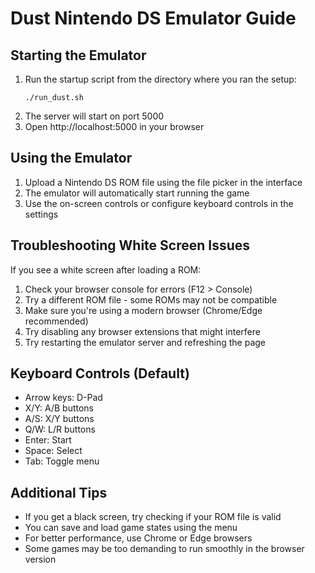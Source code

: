 # Dust Nintendo DS Emulator Guide

## Starting the Emulator
1. Run the startup script from the directory where you ran the setup:
   ```
   ./run_dust.sh
   ```
2. The server will start on port 5000
3. Open http://localhost:5000 in your browser

## Using the Emulator
1. Upload a Nintendo DS ROM file using the file picker in the interface
2. The emulator will automatically start running the game
3. Use the on-screen controls or configure keyboard controls in the settings

## Troubleshooting White Screen Issues
If you see a white screen after loading a ROM:

1. Check your browser console for errors (F12 > Console)
2. Try a different ROM file - some ROMs may not be compatible
3. Make sure you're using a modern browser (Chrome/Edge recommended)
4. Try disabling any browser extensions that might interfere
5. Try restarting the emulator server and refreshing the page

## Keyboard Controls (Default)
- Arrow keys: D-Pad
- X/Y: A/B buttons
- A/S: X/Y buttons
- Q/W: L/R buttons
- Enter: Start
- Space: Select
- Tab: Toggle menu

## Additional Tips
- If you get a black screen, try checking if your ROM file is valid
- You can save and load game states using the menu
- For better performance, use Chrome or Edge browsers
- Some games may be too demanding to run smoothly in the browser version

